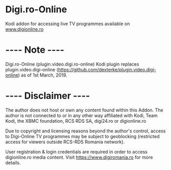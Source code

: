 Digi.ro-Online
========================

Kodi addon for accessing live TV programmes available on www.digionline.ro


---- Note ----
========================

Digi.ro-Online (plugin.video.digi.ro-online) Kodi plugin replaces plugin.video.digi-online (https://github.com/dexterke/plugin.video.digi-online) as of 1st March, 2019.



 ---- Disclaimer ----
========================
The author does not host or own any content found within this Addon.
The author is not connected to or in any other way affiliated with Kodi, Team Kodi, the XBMC foundation, RCS RDS SA, digi24.ro or digionline.ro

Due to copyright and licensing reasons beyond the author's control, access to Digi-Online TV programmes may be subject to geoblocking (restricted access for viewers outside RCS-RDS Romania network).

User registration & login credentials are required in order to access digionline.ro media content. Visit https://www.digiromania.ro for more details.
